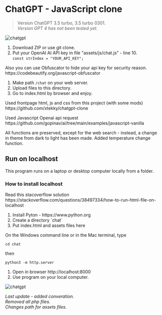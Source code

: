 <h1>ChatGPT - JavaScript clone</h1>
<blockquote><p>Version ChatGPT 3.5 turbo, 3.5 turbo 0301.<br>
 <em>Version GPT 4 has not been tested yet.</em></p></blockquote>
<img src="https://github.com/alexsky177/chatgpt/blob/main/screen_dark.png?raw=true" alt="chatgpt"/>
<ol>
<li> Download ZIP or use git clone.</li> 
<li> Put your OpenAI AI API key in file "assets/js/chat.js" - line 10.<br> 
<code>const strIndex = "YOUR_API_KEY";</code></li>
</ol>
<p>Also you can use Obfuscator to hide your api key for security reason.<br>
https://codebeautify.org/javascript-obfuscator</p>
<ol>
<li> Make path <code>/chat</code> on your web server.</li>
<li> Upload files to this directory.</li>
<li> Go to index.html by browser and enjoy.</li>
</ol>
<p>Used frontpage html, js and css from this project (with some mods)<br>
https://github.com/xtekky/chatgpt-clone</p>
<p>Used Javascript Openai api request<br>
https://github.com/gopinav/ai/tree/main/examples/javascript-vanilla</p>
<p>All functions are preserved, except for the web search - instead, a change in theme from dark to light has been made. Added temperature change function.</p>
<h2>Run on localhost</h2>
<p>This program runs on a laptop or desktop computer locally from a folder.</p>
<h3>How to install localhost</h3>
<p>Read this stacoverflow solution<br>
https://stackoverflow.com/questions/38497334/how-to-run-html-file-on-localhost</p>
<ol>
<li>Install Pyton - https://www.python.org</li>
<li>Сreate a directory `chat`</li>
<li>Put index.html and assets files here</li>
</ol>
<div>
On the Windows command line or in the Mac terminal, type <pre><code>cd chat</code></pre> then<pre><code>python3 -m http.server</code></pre></div>
<ol>
<li> Open in browser http://localhost:8000</li>
<li> Use program on your local computer.</li>
</ol>
<img src="https://github.com/alexsky177/chatgpt/blob/main/screen_light.png?raw=true" alt="chatgpt"/>
<p><em>Last update - added converation.<br> 
Removed all php files.<br>
Changes path for assets files.</em></p>
